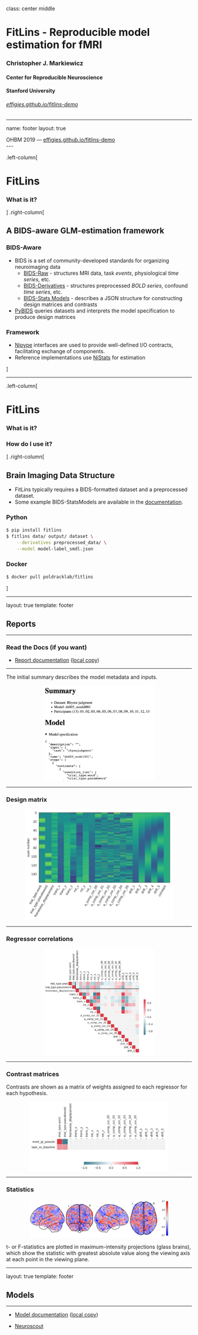 class: center middle

# FitLins - Reproducible model estimation for fMRI
### Christopher J. Markiewicz
#### Center for Reproducible Neuroscience
#### Stanford University

###### [effigies.github.io/fitlins-demo](https://effigies.github.io/fitlins-demo)

---
name: footer
layout: true

<div class="slide-slug">OHBM 2019 &mdash;
<a href="https://effigies.github.io/fitlins-demo">effigies.github.io/fitlins-demo</a></div>
---


.left-column[
# FitLins
### What is it?
]
.right-column[

## A BIDS-aware GLM-estimation framework

### BIDS-Aware

* BIDS is a set of community-developed standards for organizing neuroimaging
  data
  * [BIDS-Raw](https://bids-specification.readthedocs.io) - structures MRI data,
    task *events*, physiological *time series*, etc.
  * [BIDS-Derivatives](https://bids-specification.readthedocs.io/en/derivatives/) - structures
    preprocessed *BOLD series*, confound *time series*, etc.
  * [BIDS-Stats
     Models](https://docs.google.com/document/d/1bq5eNDHTb6Nkx3WUiOBgKvLNnaa5OMcGtD0AZ9yms2M) -
     describes a JSON structure for constructing design matrices and contrasts
* [PyBIDS](https://github.com/bids-standard/pybids/) queries datasets and interprets the
  model specification to produce design matrices

### Framework

* [Nipype](https://nipype.readthedocs.io) interfaces are used to provide well-defined I/O
  contracts, facilitating exchange of components.
* Reference implementations use [NiStats](https://nistats.github.io/) for estimation

]

---

.left-column[
# FitLins
### What is it?
### How do I use it?
]
.right-column[
## Brain Imaging Data Structure
* FitLins typically requires a BIDS-formatted dataset and
  a preprocessed dataset.
* Some example BIDS-StatsModels are available in the
  [documentation](https://fitlins.readthedocs.io/en/latest/).


### Python
```Bash
$ pip install fitlins
$ fitlins data/ output/ dataset \
    --derivatives preprocessed_data/ \
    --model model-label_smdl.json
```

### Docker
```Bash
$ docker pull poldracklab/fitlins
```

]


---
layout: true
template: footer

## Reports
---

### Read the Docs (if you want)

* [Report documentation](https://fitlins.readthedocs.io/en/latest/examples/reports.html)
  ([local copy](assets/docs/examples/reports.html))

---

The initial summary describes the model metadata and inputs.

<p align="center">
<img alt="Execution and anatomical summary" src="assets/summary.png" width="60%">
</p>

---

### Design matrix

<p align="center">
<img src="assets/docs/_images/sub-01_task-rhymejudgment_design.svg" width="80%">
</p>

---

### Regressor correlations

<p align="center">
<img src="assets/docs/_images/sub-01_task-rhymejudgment_corr.svg" width="60%">
</p>

---

### Contrast matrices

Contrasts are shown as a matrix of weights assigned to each regressor for each hypothesis.

<p align="center">
<img src="assets/docs/_images/sub-01_task-rhymejudgment_contrasts.svg" width="75%" align="center">
</p>

---

### Statistics

<p align="center">
<img alt="Glass brains" src="assets/docs/_images/sub-01_task-rhymejudgment_space-MNI152NLin2009cAsym_contrast-wordGtPseudo_stat-t_ortho.png" width="75%">
</p>

t- or F-statistics are plotted in maximum-intensity projections (glass brains), which show the
statistic with greatest absolute value along the viewing axis at each point in the viewing plane.

---
layout: true
template: footer

## Models

---

* [Model documentation](https://fitlins.readthedocs.io/en/latest/model.html)
  ([local copy](assets/docs/model.html))

* [Neuroscout](https://alpha.neuroscout.org)
